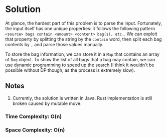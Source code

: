# Solution

At glance, the hardest part of this problem is to parse the input. Fortunately, the input itself has one unique properties: it follows the following pattern `<source> bags contain <amount> <content> bag(s), etc.`. We can exploit that property by splitting the string by the `contain` word, then split each bag contents by `,` and parse those values manually.

To store the bag information, we can store it in a `Map` that contains an array of `Bag` object. To show the list of all bags that a bag may contain, we can use dynamic programming to speed up the search (I think it wouldn't be possible without DP though, as the process is extremely slow).

## Notes

1. Currently, the solution is written in Java. Rust implementation is still broken caused by mutable move.

### Time Complexity: O(n)
### Space Complexity: O(n)